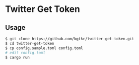 # Twitter Get Token

## Usage

```sh
$ git clone https://github.com/kgtkr/twitter-get-token.git
$ cd twitter-get-token
$ cp config.sample.toml config.toml
# edit config.toml
$ cargo run
```